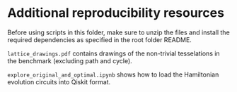 # Additional reproducibility resources

Before using scripts in this folder, make sure to unzip the files and install the required dependencies as specified in the root folder README.

`lattice_drawings.pdf` contains drawings of the non-trivial tesselations in the benchmark (excluding path and cycle).

`explore_original_and_optimal.ipynb` shows how to load the Hamiltonian evolution circuits into Qiskit format.
